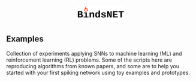 <p align="center"><img width="25%" src="../docs/logo.png"/></p>

## Examples

Collection of experiments applying SNNs to machine learning (ML) and reinforcement learning (RL) problems. 
Some of the scripts here are reproducing algorithms from known papers, and some are to help you started with your first spiking network using toy examples and prototypes.  

